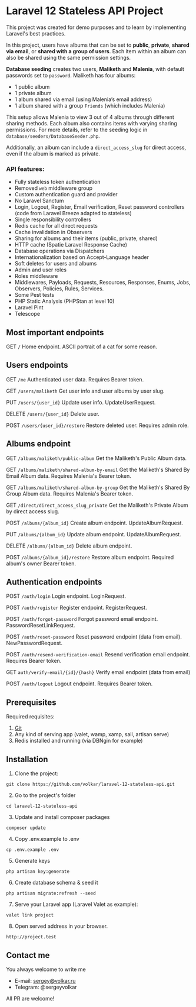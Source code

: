 # Laravel 12 Stateless API Project

This project was created for demo purposes and to learn by implementing Laravel's best practices.

In this project, users have albums that can be set to **public**, **private**, **shared via email**, or **shared with a group of users**. Each item within an album can also be shared using the same permission settings.

**Database seeding** creates two users, **Maliketh** and **Malenia**, with default passwords set to `password`. Maliketh has four albums:

-   1 public album
-   1 private album
-   1 album shared via email (using Malenia’s email address)
-   1 album shared with a group `Friends` (which includes Malenia)

This setup allows Malenia to view 3 out of 4 albums through different sharing methods. Each album also contains items with varying sharing permissions. For more details, refer to the seeding logic in `database/seeders/DatabaseSeeder.php`.

Additionally, an album can include a `direct_access_slug` for direct access, even if the album is marked as private.

### API features:

-   Fully stateless token authentication
-   Removed `web` middleware group
-   Custom authentication guard and provider
-   No Laravel Sanctum
-   Login, Logout, Register, Email verification, Reset password controllers (code from Laravel Breeze adapted to stateless)
-   Single responsibility controllers
-   Redis cache for all direct requests
-   Cache invalidation in Observers
-   Sharing for albums and their items (public, private, shared)
-   HTTP cache (Spatie Laravel Response Cache)
-   Database operations via Dispatchers
-   Internationalization based on Accept-Language header
-   Soft deletes for users and albums
-   Admin and user roles
-   Roles middleware
-   Middlewares, Payloads, Requests, Resources, Responses, Enums, Jobs, Observers, Policies, Rules, Services.
-   Some Pest tests
-   PHP Static Analysis (PHPStan at level 10)
-   Laravel Pint
-   Telescope

## Most important endpoints

GET `/`
Home endpoint. ASCII portrait of a cat for some reason.

## Users endpoints

GET `/me`
Authenticated user data. Requires Bearer token.

GET `/users/maliketh`
Get user info and user albums by user slug.

PUT `/users/{user_id}`
Update user info. UpdateUserRequest.

DELETE `/users/{user_id}`
Delete user.

POST `/users/{user_id}/restore`
Restore deleted user. Requires admin role.

## Albums endpoint

GET `/albums/maliketh/public-album`
Get the Maliketh's Public Album data.

GET `/albums/maliketh/shared-album-by-email`
Get the Maliketh's Shared By Email Album data. Requires Malenia's Bearer token.

GET `/albums/maliketh/shared-album-by-group`
Get the Maliketh's Shared By Group Album data. Requires Malenia's Bearer token.

GET `/direct/direct_access_slug_private`
Get the Maliketh's Private Album by direct access slug.

POST `/albums/{album_id}`
Create album endpoint. UpdateAlbumRequest.

PUT `/albums/{album_id}`
Update album endpoint. UpdateAlbumRequest.

DELETE `/albums/{album_id}`
Delete album endpoint.

POST `/albums/{album_id}/restore`
Restore album endpoint. Required album's owner Bearer token.

## Authentication endpoints

POST `/auth/login`
Login endpoint. LoginRequest.

POST `/auth/register`
Register endpoint. RegisterRequest.

POST `/auth/forgot-password`
Forgot password email endpoint. PasswordResetLinkRequest.

POST `/auth/reset-password`
Reset password endpoint (data from email). NewPasswordRequest.

POST `/auth/resend-verification-email`
Resend verification email endpoint. Requires Bearer token.

GET `auth/verify-email/{id}/{hash}`
Verify email endpoint (data from email)

POST `/auth/logout`
Logout endpoint. Requires Bearer token.

## Prerequisites

Required requisites:

1. [Git](https://git-scm.com/book/en/Getting-Started-Installing-Git)
2. Any kind of serving app (valet, wamp, xamp, sail, artisan serve)
3. Redis installed and running (via DBNgin for example)

## Installation

1. Clone the project:

```
git clone https://github.com/volkar/laravel-12-stateless-api.git
```

2. Go to the project's folder

```
cd laravel-12-stateless-api
```

3. Update and install composer packages

```
composer update
```

4. Copy .env.example to .env

```
cp .env.example .env
```

5. Generate keys

```
php artisan key:generate
```

6. Create database schema & seed it

```
php artisan migrate:refresh --seed
```

7. Serve your Laravel app (Laravel Valet as example):

```
valet link project
```

8. Open served address in your browser.

```
http://project.test
```

## Contact me

You always welcome to write me

-   E-mail: sergey@volkar.ru
-   Telegram: @sergeyvolkar

All PR are welcome!

